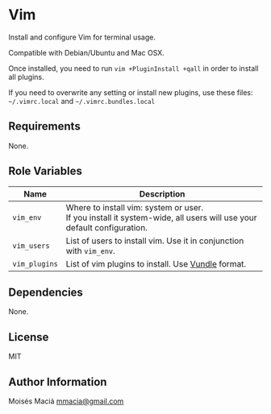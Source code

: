 Vim
=========

Install and configure Vim for terminal usage.

Compatible with Debian/Ubuntu and Mac OSX.

Once installed, you need to run `vim +PluginInstall +qall` in order to install all plugins.

If you need to overwrite any setting or install new plugins, use these files: `~/.vimrc.local` and
`~/.vimrc.bundles.local`

Requirements
------------

None.

Role Variables
--------------

| Name          | Description |
| ----          | ----------- |
| `vim_env`     | Where to install vim: system or user.<br/> If you install it system-wide, all users will use your default configuration. |
| `vim_users`   | List of users to install vim. Use it in conjunction with `vim_env`. |
| `vim_plugins` | List of vim plugins to install. Use [Vundle](https://github.com/gmarik/Vundle.vim) format. |

Dependencies
------------

None.

License
-------

MIT

Author Information
------------------

Moisés Maciá <mmacia@gmail.com>

